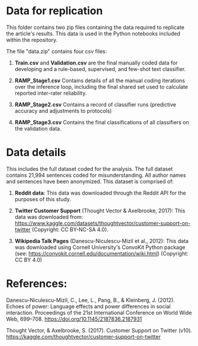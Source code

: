 # Data for replication

This folder contains two zip files containing the data required to replicate the article's results. This data is used in the Python notebooks included within the repository.

The file "data.zip" contains four csv files:

1. **Train.csv** and **Validation.csv** are the final manually coded data for developing and a rule-based, supervised, and few-shot text classifier.

2. **RAMP_Stage1.csv** Contains details of all the manual coding iterations over the inference loop, including the final shared set used to calculate reported inter-rater reliability. 

3. **RAMP_Stage2.csv** Contains a record of classifier runs (predictive accuracy and adjustments to protocols)

4. **RAMP_Stage3.csv** Contains the final classifications of all classifiers on the validation data.

# Data details

This includes the full dataset coded for the analysis. The full dataset contains 21,994 sentences coded for misunderstanding. All author names and sentences have been anonymized.
This dataset is comprised of:

1. **Reddit data**: This data was downloaded through the Reddit API for the purposes of this study.

2. **Twitter Customer Support** (Thought Vector & Axelbrooke, 2017): This data was downloaded from: https://www.kaggle.com/datasets/thoughtvector/customer-support-on-twitter (Copyright: CC BY-NC-SA 4.0).

3. **Wikipedia Talk Pages** (Danescu-Niculescu-Mizil et al., 2012): This data was downloaded using Cornell University's ConvoKit Python package (see: https://convokit.cornell.edu/documentation/wiki.html) (Copyright: CC BY 4.0)

# References: 

Danescu-Niculescu-Mizil, C., Lee, L., Pang, B., & Kleinberg, J. (2012). Echoes of power: Language effects and power differences in social interaction. Proceedings of the 21st International Conference on World Wide Web, 699–708. https://doi.org/10.1145/2187836.2187931

Thought Vector, & Axelbrooke, S. (2017). Customer Support on Twitter (v10). https://kaggle.com/thoughtvector/customer-support-on-twitter
